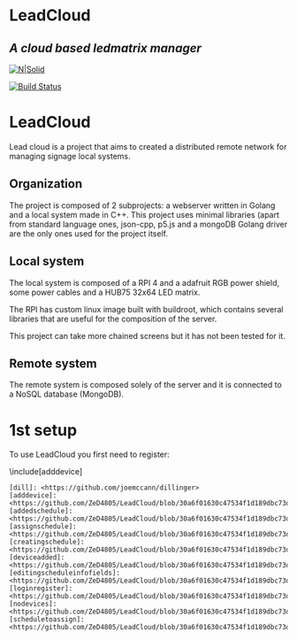 # LeadCloud
## _A cloud based ledmatrix manager_
[![N|Solid](https://cldup.com/dTxpPi9lDf.thumb.png)](https://nodesource.com/products/nsolid)

[![Build Status](https://travis-ci.org/joemccann/dillinger.svg?branch=master)](https://travis-ci.org/joemccann/dillinger)

# LeadCloud

Lead cloud is a project that aims to created a distributed remote network for managing signage local systems.

## Organization

The project is composed of 2 subprojects: a webserver written in Golang and a local system made in C++. This project uses minimal libraries (apart from standard language ones, json-cpp, p5.js and a mongoDB Golang driver are the only ones used for the project itself.

## Local system
The local system is composed of a RPI 4 and a adafruit RGB power shield, some power cables and a HUB75 32x64 LED matrix.

The RPI has custom linux image built with buildroot, which contains several libraries that are useful for the composition of the server.

This project can take more chained screens but it has not been tested for it.

## Remote system
The remote system is composed solely of the server and it is connected to a NoSQL database (MongoDB).

# 1st setup

To use LeadCloud you first need to register:

\include[adddevice]


[//]: # (These are reference links used in the body of this note and get stripped out when the markdown processor does its job. There is no need to format nicely because it shouldn't be seen. Thanks SO - http://stackoverflow.com/questions/4823468/store-comments-in-markdown-syntax)

	[dill]: <https://github.com/joemccann/dillinger>
	[adddevice]: <https://github.com/ZeD4805/LeadCloud/blob/30a6f01630c47534f1d189dbc73da724857bffe6/readme/adddevice.png>
	[addedschedule]: <https://github.com/ZeD4805/LeadCloud/blob/30a6f01630c47534f1d189dbc73da724857bffe6/readme/addedschedule.png>
	[assignschedule]: <https://github.com/ZeD4805/LeadCloud/blob/30a6f01630c47534f1d189dbc73da724857bffe6/readme/assignschedule.png>
	[creatingschedule]: <https://github.com/ZeD4805/LeadCloud/blob/30a6f01630c47534f1d189dbc73da724857bffe6/readme/creatingschedule.png>
	[deviceadded]: <https://github.com/ZeD4805/LeadCloud/blob/30a6f01630c47534f1d189dbc73da724857bffe6/readme/deviceadded.png>
	[editingscheduleinfofields]: <https://github.com/ZeD4805/LeadCloud/blob/30a6f01630c47534f1d189dbc73da724857bffe6/readme/editingscheduleinfofields.png>
	[loginregister]: <https://github.com/ZeD4805/LeadCloud/blob/30a6f01630c47534f1d189dbc73da724857bffe6/readme/loginregister.png>
	[nodevices]: <https://github.com/ZeD4805/LeadCloud/blob/30a6f01630c47534f1d189dbc73da724857bffe6/readme/nodevices.png>
	[scheduletoassign]: <https://github.com/ZeD4805/LeadCloud/blob/30a6f01630c47534f1d189dbc73da724857bffe6/readme/scheduletoassign.png>
